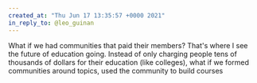 ```yaml
---
created_at: "Thu Jun 17 13:35:57 +0000 2021"
in_reply_to: @leo_guinan
---
```


What if we had communities that paid their members? That's where I see the future of education going. Instead of only charging people tens of thousands of dollars for their education (like colleges), what if we formed communities around topics, used the community to build courses